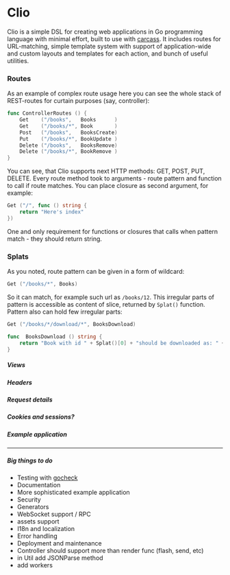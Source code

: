# Clio


Clio is a simple DSL for creating web applications in Go programming language with minimal effort, built to use with [carcass](https://github.com/grsmv/carcass). It includes routes for URL-matching, simple template system with support of application-wide and custom layouts and templates for each action, and bunch of useful utilities. 


### Routes

As an example of complex route usage here you can see the whole stack of REST-routes for curtain purposes (say, controller):

``` go
func ControllerRoutes () {
    Get    ("/books",   Books      )
    Get    ("/books/*", Book       )
    Post   ("/books",   BooksCreate)
    Put    ("/books/*", BookUpdate )
    Delete ("/books",   BooksRemove)
    Delete ("/books/*", BookRemove )
}
```

You can see, that Clio supports next HTTP methods: GET, POST, PUT, DELETE. 
Every route method took to arguments - route pattern and function to call if route matches. You can place closure as second argument, for example:

``` go
Get ("/", func () string {
    return "Here's index"
})
```

One and only requirement for functions or closures that calls when pattern match - they should return string. 


### Splats

As you noted, route pattern can be given in a form of wildcard:

``` go
Get ("/books/*", Books)
```

So it can match, for example such url as `/books/12`. This irregular parts of pattern is accessible as content of slice, returned by `Splat()` function. 
Pattern also can hold few irregular parts:

``` go
Get ("/books/*/download/*", BooksDownload)

func  BooksDownload () string {
    return "Book with id " + Splat()[0] + "should be downloaded as: " + Splat()[1]
}
```


##### Views

##### Headers

##### Request details

##### Cookies and sessions?

##### Example application

---

##### Big things to do

- Testing with [gocheck](http://labix.org/gocheck)
- Documentation
- More sophisticated example application
- Security
- Generators
- WebSocket support / RPC
- assets support
- I18n and localization
- Error handling
- Deployment and maintenance
- Controller should support more than render func (flash, send, etc)
- in Util add JSONParse method
- add workers

